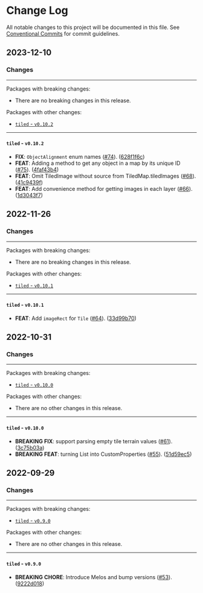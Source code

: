# Change Log

All notable changes to this project will be documented in this file.
See [Conventional Commits](https://conventionalcommits.org) for commit guidelines.

## 2023-12-10

### Changes

---

Packages with breaking changes:

 - There are no breaking changes in this release.

Packages with other changes:

 - [`tiled` - `v0.10.2`](#tiled---v0102)

---

#### `tiled` - `v0.10.2`

 - **FIX**: `ObjectAlignment` enum names ([#74](https://github.com/flame-engine/tiled.dart/issues/74)). ([628f1f6c](https://github.com/flame-engine/tiled.dart/commit/628f1f6cc89f6dd9b0a9cadcdd619549cf180e35))
 - **FEAT**: Adding a method to get any object in a map by its unique ID ([#75](https://github.com/flame-engine/tiled.dart/issues/75)). ([4faf43b4](https://github.com/flame-engine/tiled.dart/commit/4faf43b45002e19c8fdbf2af8dd09969bcf4781c))
 - **FEAT**: Omit TiledImage without source from TiledMap.tiledImages ([#68](https://github.com/flame-engine/tiled.dart/issues/68)). ([41c9439f](https://github.com/flame-engine/tiled.dart/commit/41c9439f9c0f1345b8b803b9b33d3a507e45bf1a))
 - **FEAT**: Add convenience method for getting images in each layer ([#66](https://github.com/flame-engine/tiled.dart/issues/66)). ([1d3043f7](https://github.com/flame-engine/tiled.dart/commit/1d3043f75dc59449e98c9f2f637141b8ac127508))


## 2022-11-26

### Changes

---

Packages with breaking changes:

 - There are no breaking changes in this release.

Packages with other changes:

 - [`tiled` - `v0.10.1`](#tiled---v0101)

---

#### `tiled` - `v0.10.1`

 - **FEAT**: Add `imageRect` for `Tile` ([#64](https://github.com/flame-engine/tiled.dart/issues/64)). ([33d99b70](https://github.com/flame-engine/tiled.dart/commit/33d99b70e9c0c9b11483d9a25abfc1375869c87f))


## 2022-10-31

### Changes

---

Packages with breaking changes:

 - [`tiled` - `v0.10.0`](#tiled---v0100)

Packages with other changes:

 - There are no other changes in this release.

---

#### `tiled` - `v0.10.0`

 - **BREAKING** **FIX**: support parsing empty tile terrain values ([#61](https://github.com/flame-engine/tiled.dart/issues/61)). ([3c75b03a](https://github.com/flame-engine/tiled.dart/commit/3c75b03a2d122e7ab5fe22bdf102755b18a26130))
 - **BREAKING** **FEAT**: turning List<Property> into CustomProperties ([#55](https://github.com/flame-engine/tiled.dart/issues/55)). ([51d59ec5](https://github.com/flame-engine/tiled.dart/commit/51d59ec585e2913decabfc48c333cba4a20df9c4))


## 2022-09-29

### Changes

---

Packages with breaking changes:

 - [`tiled` - `v0.9.0`](#tiled---v090)

Packages with other changes:

 - There are no other changes in this release.

---

#### `tiled` - `v0.9.0`

 - **BREAKING** **CHORE**: Introduce Melos and bump versions ([#53](https://github.com/flame-engine/tiled.dart/issues/53)). ([9222d018](https://github.com/flame-engine/tiled.dart/commit/9222d018258fffbff54c4ab3d2c441019d48d234))

